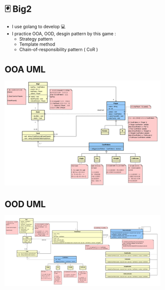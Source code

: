 # :black_joker: Big2 
- I use golang to develop :computer:
- I practice OOA, OOD, desgin pattern by this game :
  - Strategy pattern
  - Template method
  - Chain-of-responsibility pattern ( CoR ) 

# OOA UML
![OOA UML](https://github.com/jasonLuFa/Big2/blob/main/big2%20OOA.png)

# OOD UML
![OOD UML](https://github.com/jasonLuFa/Big2/blob/main/big2%20OOD.png)
